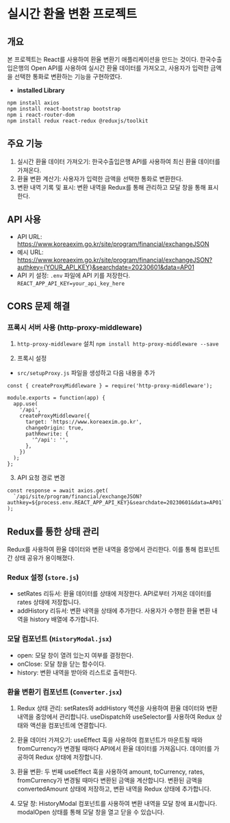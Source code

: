 # 실시간 환율 변환 프로젝트

## 개요
본 프로젝트는 React를 사용하여 환율 변환기 애플리케이션을 만드는 것이다. 한국수출입은행의 Open API를 사용하여 실시간 환율 데이터를 가져오고, 사용자가 입력한 금액을 선택한 통화로 변환하는 기능을 구현하였다.
- <b>installed Library</b>
```
npm install axios
npm install react-bootstrap bootstrap
npm i react-router-dom
npm install redux react-redux @reduxjs/toolkit
```

## 주요 기능
1. 실시간 환율 데이터 가져오기: 한국수출입은행 API를 사용하여 최신 환율 데이터를 가져온다.
2. 환율 변환 계산기: 사용자가 입력한 금액을 선택한 통화로 변환한다.
3. 변환 내역 기록 및 표시: 변환 내역을 Redux를 통해 관리하고 모달 창을 통해 표시한다.

## API 사용
- API URL: https://www.koreaexim.go.kr/site/program/financial/exchangeJSON
- 예시 URL: https://www.koreaexim.go.kr/site/program/financial/exchangeJSON?authkey={YOUR_API_KEY}&searchdate=20230601&data=AP01
- API 키 설정: `.env` 파일에 API 키를 저장한다.
```REACT_APP_API_KEY=your_api_key_here```

## CORS 문제 해결
### 프록시 서버 사용 (http-proxy-middleware)
1. `http-proxy-middleware` 설치
```npm install http-proxy-middleware --save```

2. 프록시 설정
- `src/setupProxy.js` 파일을 생성하고 다음 내용을 추가
```javascrpt
const { createProxyMiddleware } = require('http-proxy-middleware');

module.exports = function(app) {
  app.use(
    '/api',
    createProxyMiddleware({
      target: 'https://www.koreaexim.go.kr',
      changeOrigin: true,
      pathRewrite: {
        '^/api': '',
      },
    })
  );
};

```
3. API 요청 경로 변경
```javascrpt
const response = await axios.get(
  `/api/site/program/financial/exchangeJSON?authkey=${process.env.REACT_APP_API_KEY}&searchdate=20230601&data=AP01`
);
```

## Redux를 통한 상태 관리
Redux를 사용하여 환율 데이터와 변환 내역을 중앙에서 관리한다. 이를 통해 컴포넌트 간 상태 공유가 용이해졌다.

### Redux 설정 (`store.js`)
- setRates 리듀서: 환율 데이터를 상태에 저장한다. API로부터 가져온 데이터를 rates 상태에 저장합니다.
- addHistory 리듀서: 변환 내역을 상태에 추가한다. 사용자가 수행한 환율 변환 내역을 history 배열에 추가합니다.

### 모달 컴포넌트 (`HistoryModal.jsx`)
- open: 모달 창이 열려 있는지 여부를 결정한다.
- onClose: 모달 창을 닫는 함수이다.
- history: 변환 내역을 받아와 리스트로 출력한다.

### 환율 변환기 컴포넌트 (`Converter.jsx`)
1. Redux 상태 관리:
setRates와 addHistory 액션을 사용하여 환율 데이터와 변환 내역을 중앙에서 관리합니다.
useDispatch와 useSelector를 사용하여 Redux 상태와 액션을 컴포넌트에 연결합니다.

2. 환율 데이터 가져오기:
useEffect 훅을 사용하여 컴포넌트가 마운트될 때와 fromCurrency가 변경될 때마다 API에서 환율 데이터를 가져옵니다.
데이터를 가공하여 Redux 상태에 저장합니다.

3. 환율 변환:
두 번째 useEffect 훅을 사용하여 amount, toCurrency, rates, fromCurrency가 변경될 때마다 변환된 금액을 계산합니다.
변환된 금액을 convertedAmount 상태에 저장하고, 변환 내역을 Redux 상태에 추가합니다.

4. 모달 창:
HistoryModal 컴포넌트를 사용하여 변환 내역을 모달 창에 표시합니다.
modalOpen 상태를 통해 모달 창을 열고 닫을 수 있습니다.